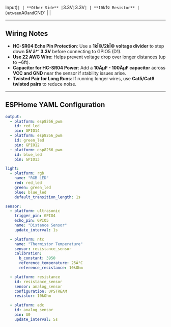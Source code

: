 Input)` |
| **Other Side** | `3.3V` | `3.3V` |
| **10kÎ© Resistor** | Between `A0` and `GND` | |

---

## **Wiring Notes**
- **HC-SR04 Echo Pin Protection**: Use a **1kÎ©/2kÎ© voltage divider** to step down **5V â†’ 3.3V** before connecting to GPIO5 (D1).
- **Use 22 AWG Wire**: Helps prevent voltage drop over longer distances (up to ~6ft).
- **Capacitor for HC-SR04 Power**: Add a **10ÂµF - 100ÂµF capacitor** across **VCC and GND** near the sensor if stability issues arise.
- **Twisted Pair for Long Runs**: If running longer wires, use **Cat5/Cat6 twisted pairs** to reduce noise.

---

## **ESPHome YAML Configuration**
```yaml
output:
  - platform: esp8266_pwm
    id: red_led
    pin: GPIO14
  - platform: esp8266_pwm
    id: green_led
    pin: GPIO12
  - platform: esp8266_pwm
    id: blue_led
    pin: GPIO13

light:
  - platform: rgb
    name: "RGB LED"
    red: red_led
    green: green_led
    blue: blue_led
    default_transition_length: 1s

sensor:
  - platform: ultrasonic
    trigger_pin: GPIO4
    echo_pin: GPIO5
    name: "Distance Sensor"
    update_interval: 1s

  - platform: ntc
    name: "Thermistor Temperature"
    sensor: resistance_sensor
    calibration:
      b_constant: 3950
      reference_temperature: 25Â°C
      reference_resistance: 10kOhm

  - platform: resistance
    id: resistance_sensor
    sensor: analog_sensor
    configuration: UPSTREAM
    resistor: 10kOhm

  - platform: adc
    id: analog_sensor
    pin: A0
    update_interval: 5s
```
